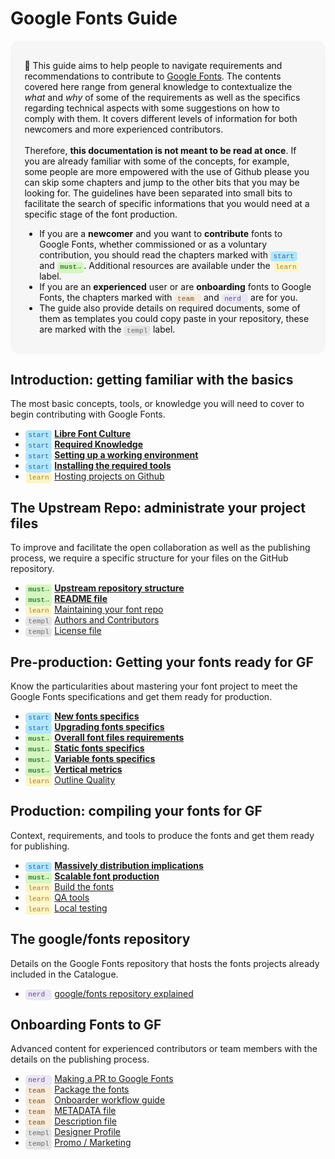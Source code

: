 # Google Fonts Guide

<div style="background-color:#F6F6F6; color:#121212; padding:1.2em 1.6em; border-radius: 1em; font-size:1em">

  🦜 This guide aims to help people to navigate requirements and recommendations to contribute to <a href="https://fonts.google.com">Google Fonts</a>. The contents covered here range from general knowledge to contextualize the <i>what</i> and <i>why</i> of some of the requirements as well as the specifics regarding technical aspects with some suggestions on how to comply with them. It covers different levels of information for both newcomers and more experienced contributors.
  <br><br>
  Therefore, <b>this documentation is not meant to be read at once</b>. If you are already familiar with some of the concepts, for example, some people are more empowered with the use of Github please you can skip some chapters and jump to the other bits that you may be looking for. The guidelines have been separated into small bits to facilitate the search of specific informations that you would need at a specific stage of the font production.
  <ul>
    <li>If you are a <b>newcomer</b> and you want to <b>contribute</b> fonts to Google Fonts, whether commissioned or as a voluntary contribution, you should read the chapters marked with 
    <span style="background-color:#B3E7FF; color:#2568B3; padding:0.2em 0.4em; border-radius:0.4em; font-family:SFMono-Regular,Consolas,Liberation Mono,Menlo,Courier,monospace; font-size:0.8em">start</span> 
    and 
    <span style="background-color:#D6F6C1; color:#39803E; padding:0.2em 0.4em 0.4em; border-radius:0.4em; font-family:SFMono-Regular,Consolas,Liberation Mono,Menlo,Courier,monospace; font-size:0.8em"><b>must&rarr;</b></span>. 
    Additional resources are available under the 
    <span style="background-color:#FFF5C7; color:#A68330; padding:0.2em 0.4em; border-radius:0.4em; font-family:SFMono-Regular,Consolas,Liberation Mono,Menlo,Courier,monospace; font-size:0.8em">learn</span>
    label.
    </li>
    <li>
    If you are an <b>experienced</b> user or are <b>onboarding</b> fonts to Google Fonts, the chapters marked with 
    <span style="background-color:#F7EBDC; color:#7E5424; padding:0.2em 0.4em; border-radius:0.4em; font-family:SFMono-Regular,Consolas,Liberation Mono,Menlo,Courier,monospace; font-size:0.8em">team&nbsp;</span> 
    and 
    <span style="background-color:#E9E7F3; color:#65458F; padding:0.2em 0.4em; border-radius:0.4em; font-family:SFMono-Regular,Consolas,Liberation Mono,Menlo,Courier,monospace; font-size:0.8em">nerd&nbsp;</span> 
    are for you.
    </li>
    <li>
    The guide also provide details on required documents, some of them as templates you could copy paste in your repository, these are marked with the 
    <span style="background-color:#E5E5E5; color:#6B6B6B; padding:0.2em 0.4em; border-radius:0.4em; font-family:SFMono-Regular,Consolas,Liberation Mono,Menlo,Courier,monospace; font-size:0.8em">templ</span>
    label.
    </li>
    </ul>
</div>


## Introduction: getting familiar with the basics

The most basic concepts, tools, or knowledge you will need to cover to begin contributing with Google Fonts.

* <span style="background-color:#B3E7FF; color:#2568B3; padding:0.2em 0.4em 0.4em; border-radius:0.4em; font-family:SFMono-Regular,Consolas,Liberation Mono,Menlo,Courier,monospace; font-size:0.8em">start</span>
  <b>[Libre Font Culture](culture.md)</b>
* <span style="background-color:#B3E7FF; color:#2568B3; padding:0.2em 0.4em 0.4em; border-radius:0.4em; font-family:SFMono-Regular,Consolas,Liberation Mono,Menlo,Courier,monospace; font-size:0.8em">start</span>
  <b>[Required Knowledge](https://googlefonts.github.io/gf-guide/tools.html#required-knowledge)</b>
* <span style="background-color:#B3E7FF; color:#2568B3; padding:0.2em 0.4em; border-radius:0.4em; font-family:SFMono-Regular,Consolas,Liberation Mono,Menlo,Courier,monospace; font-size:0.8em">start</span>
  <b>[Setting up a working environment](https://googlefonts.github.io/gf-guide/tools.</b>html#setting-up-a-working-environment)</b> 
* <span style="background-color:#B3E7FF; color:#2568B3; padding:0.2em 0.4em; border-radius:0.4em; font-family:SFMono-Regular,Consolas,Liberation Mono,Menlo,Courier,monospace; font-size:0.8em">start</span>
  <b>[Installing the required tools](https://googlefonts.github.io/gf-guide/tools.html#installing-the-required-tools)</b> 
* <span style="background-color:#FFF5C7; color:#A68330; padding:0.2em 0.4em; border-radius:0.4em; font-family:SFMono-Regular,Consolas,Liberation Mono,Menlo,Courier,monospace; font-size:0.8em">learn</span>
  [Hosting projects on Github](hosting.md)

## The Upstream Repo: administrate your project files

To improve and facilitate the open collaboration as well as the publishing process, we require a specific structure for your files on the GitHub repository.

* <span style="background-color:#D6F6C1; color:#39803E; padding:0.2em 0.4em 0.4em; border-radius:0.4em; font-family:SFMono-Regular,Consolas,Liberation Mono,Menlo,Courier,monospace; font-size:0.8em"><b>must&rarr;</b></span>
  <b>[Upstream repository structure](upstream.md)</b>
* <span style="background-color:#D6F6C1; color:#39803E; padding:0.2em 0.4em 0.4em; border-radius:0.4em; font-family:SFMono-Regular,Consolas,Liberation Mono,Menlo,Courier,monospace; font-size:0.8em"><b>must&rarr;</b></span>
  <b>[README file](readmefile.md)</b> 
* <span style="background-color:#FFF5C7; color:#A68330; padding:0.2em 0.4em; border-radius:0.4em; font-family:SFMono-Regular,Consolas,Liberation Mono,Menlo,Courier,monospace; font-size:0.8em">learn</span>
  [Maintaining your font repo](maintaining.md) 
* <span style="background-color:#E5E5E5; color:#6B6B6B; padding:0.2em 0.4em; border-radius:0.4em; font-family:SFMono-Regular,Consolas,Liberation Mono,Menlo,Courier,monospace; font-size:0.8em">templ</span>
  [Authors and Contributors](authors.md)  
* <span style="background-color:#E5E5E5; color:#6B6B6B; padding:0.2em 0.4em; border-radius:0.4em; font-family:SFMono-Regular,Consolas,Liberation Mono,Menlo,Courier,monospace; font-size:0.8em">templ</span>
   [License file](license.md)
  

## Pre-production: Getting your fonts ready for GF

Know the particularities about mastering your font project to meet the Google Fonts specifications and get them ready for production.

* <span style="background-color:#B3E7FF; color:#2568B3; padding:0.2em 0.4em 0.4em; border-radius:0.4em; font-family:SFMono-Regular,Consolas,Liberation Mono,Menlo,Courier,monospace; font-size:0.8em">start</span>
  <b>[New fonts specifics](https://googlefonts.github.io/gf-guide/onboarding.html#new-fonts)</b> 
* <span style="background-color:#B3E7FF; color:#2568B3; padding:0.2em 0.4em 0.4em; border-radius:0.4em; font-family:SFMono-Regular,Consolas,Liberation Mono,Menlo,Courier,monospace; font-size:0.8em">start</span>
  <b>[Upgrading fonts specifics](https://googlefonts.github.io/gf-guide/onboarding.html#font-upgrades)</b> 
* <span style="background-color:#D6F6C1; color:#39803E; padding:0.2em 0.4em 0.4em; border-radius:0.4em; font-family:SFMono-Regular,Consolas,Liberation Mono,Menlo,Courier,monospace; font-size:0.8em"><b>must&rarr;</b></span>
  <b>[Overall font files requirements](requirements.md)</b> 
* <span style="background-color:#D6F6C1; color:#39803E; padding:0.2em 0.4em 0.4em; border-radius:0.4em; font-family:SFMono-Regular,Consolas,Liberation Mono,Menlo,Courier,monospace; font-size:0.8em"><b>must&rarr;</b></span>
  <b>[Static fonts specifics](statics.md)</b> 
* <span style="background-color:#D6F6C1; color:#39803E; padding:0.2em 0.4em 0.4em; border-radius:0.4em; font-family:SFMono-Regular,Consolas,Liberation Mono,Menlo,Courier,monospace; font-size:0.8em"><b>must&rarr;</b></span>
  <b>[Variable fonts specifics](variable.md)</b>
* <span style="background-color:#D6F6C1; color:#39803E; padding:0.2em 0.4em 0.4em; border-radius:0.4em; font-family:SFMono-Regular,Consolas,Liberation Mono,Menlo,Courier,monospace; font-size:0.8em"><b>must&rarr;</b></span>
  <b>[Vertical metrics](metrics.md)</b>
* <span style="background-color:#FFF5C7; color:#A68330; padding:0.2em 0.4em; border-radius:0.4em; font-family:SFMono-Regular,Consolas,Liberation Mono,Menlo,Courier,monospace; font-size:0.8em">learn</span>
  [Outline Quality](outlines.md)
  
<!--
* <span style="background-color:#FFF5C7; color:#A68330; padding:0.2em 0.4em; border-radius:0.4em; font-family:SFMono-Regular,Consolas,Liberation Mono,Menlo,Courier,monospace; font-size:0.8em">learn</span>
  [Refining your typeface](refining.md) 
-->

## Production: compiling your fonts for GF

Context, requirements, and tools to produce the fonts and get them ready for publishing.

* <span style="background-color:#B3E7FF; color:#2568B3; padding:0.2em 0.4em; border-radius:0.4em; font-family:SFMono-Regular,Consolas,Liberation Mono,Menlo,Courier,monospace; font-size:0.8em">start</span>
  <b>[Massively distribution implications](https://googlefonts.github.io/gf-guide/production.html#fonts-are-massively-distributed)</b>
* <span style="background-color:#D6F6C1; color:#39803E; padding:0.2em 0.4em 0.4em; border-radius:0.4em; font-family:SFMono-Regular,Consolas,Liberation Mono,Menlo,Courier,monospace; font-size:0.8em"><b>must&rarr;</b></span>
  <b>[Scalable font production](https://googlefonts.github.io/gf-guide/production.html#scalable-font-production)</b>
* <span style="background-color:#FFF5C7; color:#A68330; padding:0.2em 0.4em; border-radius:0.4em; font-family:SFMono-Regular,Consolas,Liberation Mono,Menlo,Courier,monospace; font-size:0.8em">learn</span>
  [Build the fonts](build.md) 
* <span style="background-color:#FFF5C7; color:#A68330; padding:0.2em 0.4em; border-radius:0.4em; font-family:SFMono-Regular,Consolas,Liberation Mono,Menlo,Courier,monospace; font-size:0.8em">learn</span>
  [QA tools](qa.md)  
* <span style="background-color:#FFF5C7; color:#A68330; padding:0.2em 0.4em; border-radius:0.4em; font-family:SFMono-Regular,Consolas,Liberation Mono,Menlo,Courier,monospace; font-size:0.8em">learn</span>
  [Local testing](testing.md) 


## The google/fonts repository 

Details on the Google Fonts repository that hosts the fonts projects already included in the Catalogue.

* <span style="background-color:#E9E7F3; color:#65458F; padding:0.2em 0.4em; border-radius:0.4em; font-family:SFMono-Regular,Consolas,Liberation Mono,Menlo,Courier,monospace; font-size:0.8em">nerd&nbsp;</span>
  [google/fonts repository explained](googlefonts.md)


## Onboarding Fonts to GF

Advanced content for experienced contributors or team members with the details on the publishing process.

* <span style="background-color:#E9E7F3; color:#65458F; padding:0.2em 0.4em; border-radius:0.4em; font-family:SFMono-Regular,Consolas,Liberation Mono,Menlo,Courier,monospace; font-size:0.8em">nerd&nbsp;</span>
  [Making a PR to Google Fonts](making-pr.md) 
* <span style="background-color:#F7EBDC; color:#7E5424; padding:0.2em 0.4em; border-radius:0.4em; font-family:SFMono-Regular,Consolas,Liberation Mono,Menlo,Courier,monospace; font-size:0.8em">team&nbsp;</span>
  [Package the fonts](package.md) 
* <span style="background-color:#F7EBDC; color:#7E5424; padding:0.2em 0.4em; border-radius:0.4em; font-family:SFMono-Regular,Consolas,Liberation Mono,Menlo,Courier,monospace; font-size:0.8em">team&nbsp;</span>
  [Onboarder workflow guide](onboarder-workflow.md) 
* <span style="background-color:#F7EBDC; color:#7E5424; padding:0.2em 0.4em; border-radius:0.4em; font-family:SFMono-Regular,Consolas,Liberation Mono,Menlo,Courier,monospace; font-size:0.8em">team&nbsp;</span>
  [METADATA file](metadata.md) 
* <span style="background-color:#F7EBDC; color:#7E5424; padding:0.2em 0.4em; border-radius:0.4em; font-family:SFMono-Regular,Consolas,Liberation Mono,Menlo,Courier,monospace; font-size:0.8em">team&nbsp;</span>
  [Description file](description.md)
* <span style="background-color:#E5E5E5; color:#6B6B6B; padding:0.2em 0.4em; border-radius:0.4em; font-family:SFMono-Regular,Consolas,Liberation Mono,Menlo,Courier,monospace; font-size:0.8em">templ</span>
  [Designer Profile](profile.md) 
* <span style="background-color:#E5E5E5; color:#6B6B6B; padding:0.2em 0.4em; border-radius:0.4em; font-family:SFMono-Regular,Consolas,Liberation Mono,Menlo,Courier,monospace; font-size:0.8em">templ</span>
  [Promo / Marketing](marketing.md) 
   

<!-- ## More info

Overall knowledge. 

* <span style="background-color:#FFF5C7; color:#A68330; padding:0.2em 0.4em; border-radius:0.4em; font-family:SFMono-Regular,Consolas,Liberation Mono,Menlo,Courier,monospace; font-size:0.8em">learn</span>
  [The font tables explained](fonttables.md) 
-->